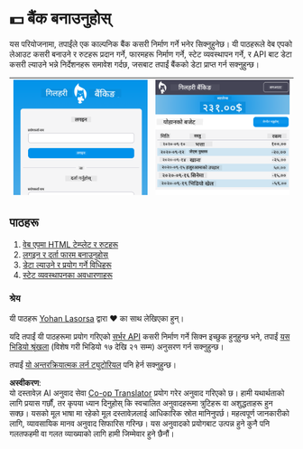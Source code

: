 <!--
CO_OP_TRANSLATOR_METADATA:
{
  "original_hash": "830359535306594b448db6575ce5cdee",
  "translation_date": "2025-08-26T00:03:12+00:00",
  "source_file": "7-bank-project/README.md",
  "language_code": "ne"
}
-->
# :dollar: बैंक बनाउनुहोस्

यस परियोजनामा, तपाईंले एक काल्पनिक बैंक कसरी निर्माण गर्ने भनेर सिक्नुहुनेछ। यी पाठहरूले वेब एपको लेआउट कसरी बनाउने र रुटहरू प्रदान गर्ने, फारमहरू निर्माण गर्ने, स्टेट व्यवस्थापन गर्ने, र API बाट डेटा कसरी ल्याउने भन्ने निर्देशनहरू समावेश गर्दछ, जसबाट तपाईं बैंकको डेटा प्राप्त गर्न सक्नुहुन्छ।

| ![Screen1](../../../translated_images/screen1.baccbba0f1f93364672eb250d2fbd21574bb1caf79a2155022dc098a741cbdfe.ne.png) | ![Screen2](../../../translated_images/screen2.123c82a831a1d14ab2061994be2fa5de9cec1ce651047217d326d4773a6348e4.ne.png) |
|--------------------------------|--------------------------------|

## पाठहरू

1. [वेब एपमा HTML टेम्प्लेट र रुटहरू](1-template-route/README.md)
2. [लगइन र दर्ता फारम बनाउनुहोस्](2-forms/README.md)
3. [डेटा ल्याउने र प्रयोग गर्ने विधिहरू](3-data/README.md)
4. [स्टेट व्यवस्थापनका अवधारणाहरू](4-state-management/README.md)

### श्रेय

यी पाठहरू [Yohan Lasorsa](https://twitter.com/sinedied) द्वारा :hearts: का साथ लेखिएका हुन्।

यदि तपाईं यी पाठहरूमा प्रयोग गरिएको [सर्भर API](/7-bank-project/api/README.md) कसरी निर्माण गर्ने सिक्न इच्छुक हुनुहुन्छ भने, तपाईं [यस भिडियो श्रृंखला](https://aka.ms/NodeBeginner) (विशेष गरी भिडियो १७ देखि २१ सम्म) अनुसरण गर्न सक्नुहुन्छ।

तपाईं [यो अन्तरक्रियात्मक लर्न ट्युटोरियल](https://aka.ms/learn/express-api) पनि हेर्न सक्नुहुन्छ।

**अस्वीकरण**:  
यो दस्तावेज़ AI अनुवाद सेवा [Co-op Translator](https://github.com/Azure/co-op-translator) प्रयोग गरेर अनुवाद गरिएको छ। हामी यथार्थताको लागि प्रयास गर्छौं, तर कृपया ध्यान दिनुहोस् कि स्वचालित अनुवादहरूमा त्रुटिहरू वा अशुद्धताहरू हुन सक्छ। यसको मूल भाषा मा रहेको मूल दस्तावेज़लाई आधिकारिक स्रोत मानिनुपर्छ। महत्वपूर्ण जानकारीको लागि, व्यावसायिक मानव अनुवाद सिफारिस गरिन्छ। यस अनुवादको प्रयोगबाट उत्पन्न हुने कुनै पनि गलतफहमी वा गलत व्याख्याको लागि हामी जिम्मेवार हुने छैनौं।